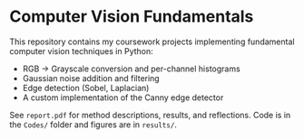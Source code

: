 # Computer Vision Fundamentals

This repository contains my coursework projects implementing fundamental computer vision techniques in Python:
- RGB → Grayscale conversion and per-channel histograms  
- Gaussian noise addition and filtering  
- Edge detection (Sobel, Laplacian)  
- A custom implementation of the Canny edge detector  

See `report.pdf` for method descriptions, results, and reflections. Code is in the `Codes/` folder and figures are in `results/`.
